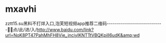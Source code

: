 # mxavhi
zztt15.su黑料不打烊入口,泡芙短视频app推荐二维码----------------------------💾💾点/此/进/入/http://www.baidu.com/link?url=NoK8PT47PahMhFH8Vie_jnciyIKNTTtVBQKpill6udK&amp;wd
